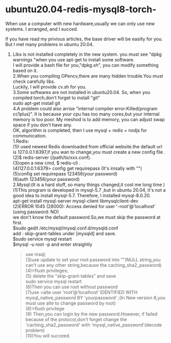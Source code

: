 # ubuntu20.04-redis-mysql8-torch-
When use a computer with new hardware,usually we can only use new systems. I arranged, and I succed.

If you have read my privious articles, the base driver will be easilly for you. But I met many problems in ubuntu 20.04.   
1. Libs is not installed completely in the new system. you must see "dpkg warnings "when you use apt-get to install some software.    
  I will provide a bash file for you,"dpkg.sh", you can modify something based on it.   
2.When you compiling OPencv,there are many hidden trouble.You must check carefully libs.    
  Luckily, I will provide cv.sh for you.   
3.Some softwares are not installed in ubuntu20.04. So, when you compiled torch,don't forget to install "git"  
  sudo apt-get install git     
4.A problem could also arrise "internal compiler error:Killed(program cc1plus)". It is because your cpu has too many cores,but your internal memory is too poor.
  My meshod is to add memory, you can adjust swap space if you don't have any.  
OK, algorithm is completed, then I use mysql + redis + nodjs for communication.  
1.Redis:  
  (1)I used newest Redis downloaded from official website.the default url is 127.0.0.1:6397,if you wan to change,you must create a new config file .  
  (2)$ redis-server (/path/to/xxx.conf).  
  (3)open a new cmd, $ redis-cli .  
  (4)127.0.0.1:6379> config get requirepass (It's inisally with "")  
  (5)config set requirepass 123456(your password)  
  (6)auth 123456(your password)    
2.Mysql:(It is a hard stuff, so many things changed,it cost me long time )    
  (1)This program is developed in mysql-5.7 ,but in ubuntu 20.04, it's not a good idea to install mysql-5.7. Therefore, I installed mysql-8.0.20.  
    apt-get install mysql-server mysql-client libmysqlclient-dev    
  (2)ERROR 1045 (28000): Access denied for user '-root'@'localhost' (using password: NO)  
    we don't know the default password.So,we must skip the password at first.  
    $sudo gedit /etc/mysql/mysql.conf.d/mysqld.conf    
    add : skip-grant-tables under [mysqld] and save.    
    $sudo service mysql restart    
    $mysql -u root -p   and enter straightly  
    >use msql;  
  (3)use update to set your root password into ""(NULL string,you can't use any other string,because the caching_sha2_password)  
  (4)>flush privileges;  
  (5) delete the "skip-grant-tables" and save  
      sudo service mysql restart    
  (6)Then you can use root without password  
  (7)use >alte user ‘root’@‘localhost’ IDENTIFIED WITH mysql_native_password BY  ‘yourpassword’ ;(In New version 8,you must use alte to change password by root)    
  (8)>flush privilege  
  (9) Then,you can login by the new password.However, if failed because of the protocol,don't forget change the 'caching_sha2_password' with 'mysql_native_password'(decode problem)  
  (10)You will succeed.  
    
